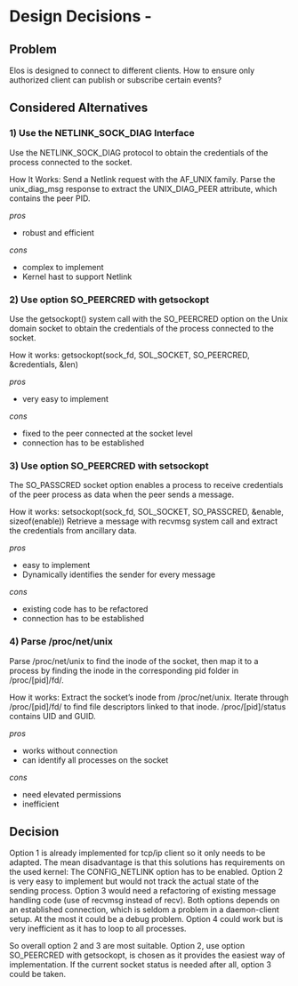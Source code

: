 # Design Decisions - <headline>

## Problem

Elos is designed to connect to different clients. How to ensure only authorized client can publish or subscribe
certain events?

## Considered Alternatives

### 1) Use the NETLINK_SOCK_DIAG Interface

Use the NETLINK_SOCK_DIAG protocol to obtain the credentials of the process connected to the socket.

How It Works:
Send a Netlink request with the AF_UNIX family.
Parse the unix_diag_msg response to extract the UNIX_DIAG_PEER attribute, which contains the peer PID.

*pros*
* robust and efficient

*cons*
* complex to implement
* Kernel hast to support Netlink


### 2) Use option SO_PEERCRED with getsockopt

Use the getsockopt() system call with the SO_PEERCRED option on the Unix domain socket to obtain the credentials of the process connected to the socket.

How it works:
getsockopt(sock_fd, SOL_SOCKET, SO_PEERCRED, &credentials, &len)

*pros*
* very easy to implement

*cons*
* fixed to the peer connected at the socket level
* connection has to be established


### 3) Use option SO_PEERCRED with setsockopt

The SO_PASSCRED socket option enables a process to receive credentials of the peer process as data when the peer sends a message.

How it works:
setsockopt(sock_fd, SOL_SOCKET, SO_PASSCRED, &enable, sizeof(enable))
Retrieve a message with recvmsg system call and extract the credentials from ancillary data.

*pros*
* easy to implement
* Dynamically identifies the sender for every message

*cons*
* existing code has to be refactored
* connection has to be established

### 4) Parse /proc/net/unix

Parse /proc/net/unix to find the inode of the socket, then map it to a process by finding the inode in the corresponding pid folder in /proc/[pid]/fd/.

How it works:
Extract the socket’s inode from /proc/net/unix.
Iterate through /proc/[pid]/fd/ to find file descriptors linked to that inode. /proc/[pid]/status contains UID and GUID.

*pros*
* works without connection
* can identify all processes on the socket

*cons*
* need elevated permissions
* inefficient


## Decision

Option 1 is already implemented for tcp/ip client so it only needs to be adapted. The mean disadvantage is that this solutions has requirements on the used kernel: The CONFIG_NETLINK option has to be enabled.
Option 2 is very easy to implement but would not track the actual state of the sending process.
Option 3 would need a refactoring of existing message handling code (use of recvmsg instead of recv). Both options depends on an established connection, which is seldom a problem in a daemon-client setup. At the most it could be a debug problem.
Option 4 could work but is very inefficient as it has to loop to all processes.

So overall option 2 and 3 are most suitable. Option 2, use option SO_PEERCRED with getsockopt, is chosen as it provides the easiest way of implementation. If the current socket status is needed after all, option 3 could be taken.

